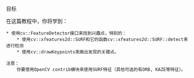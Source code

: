 目标

在这篇教程中，你将学到：

    * 使用cv::FeatureDetector接口来找到兴趣点，特别的：
        * 使用cv::xfeatures2d::SURF和它的函数cv::xfeatures2d::SURF::detect来进行检测
        * 使用cv::drawKeypoints来画出发现的关键点。
        
    注意：
        你要使用OpenCV contrib模块来使用SURF特征（其他可选的有ORB, KAZE等特征）。